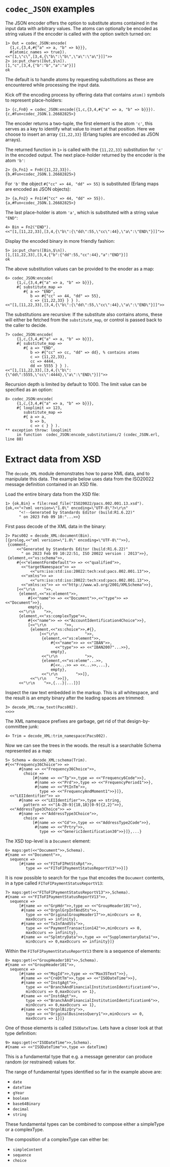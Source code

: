 

# `codec_JSON` examples

The JSON encoder offers the option to substitute atoms contained in the
input data with arbitrary values. The atoms can optionally be encoded as
string values if the encoder is called with the option switch turned on:

    1> Out = codec_JSON:encode(
      {1,c,{3,4,#{"a" => a, "b" => b}}},
      #{atomic_names => true}).
    <<"[1,\"c\",[3,4,{\"b\":\"b\",\"a\":\"a\"}]]">>
    2> io:put_chars([Out,$\n]).
    [1,"c",[3,4,{"b":"b","a":"a"}]]
    ok

The default is to handle atoms by requesting substitutions as these are
encountered while processing the input data.

Kick off the encoding process by offering data that contains `atom()`
symbols to represent place-holders:

    1> {c,Fn0} = codec_JSON:encode({1,c,{3,4,#{"a" => a, "b" => b}}}).
    {c,#Fun<codec_JSON.1.26682825>}

The encoder returns a two-tuple, the first element is the atom `'c'`, this
serves as a key to identify what value to insert at that position.  Here we
choose to insert an array `{11,22,33}` (Erlang tuples are encoded as JSON
arrays).

The returned function in `1>` is called with the `{11,22,33}` substitution
for `'c'` in the encoded output.  The next place-holder returned by the
encoder is the atom `'b'`:

    2> {b,Fn1} = Fn0({11,22,33}).
    {b,#Fun<codec_JSON.1.26682825>}

For `'b'` the object `#{"cc" => 44, "dd" => 55}` is substituted (Erlang maps
are encoded as JSON objects):

    3> {a,Fn2} = Fn1(#{"cc" => 44, "dd" => 55}).
    {a,#Fun<codec_JSON.1.26682825>}

The last place-holder is atom `'a'`, which is substituted with a string
value `"END"`:

    4> Bin = Fn2("END").
    <<"[1,[11,22,33],[3,4,{\"b\":{\"dd\":55,\"cc\":44},\"a\":\"END\"}]]">>

Display the encoded binary in more friendly fashion:

    5> io:put_chars([Bin,$\n]).
    [1,[11,22,33],[3,4,{"b":{"dd":55,"cc":44},"a":"END"}]]
    ok

The above substitution values can be provided to the enoder as a map:

    6> codec_JSON:encode(
         {1,c,{3,4,#{"a" => a, "b" => b}}},
         #{ substitute_map =>
            #{ a => "END",
               b => #{"cc" => 44, "dd" => 55},
               c => {11,22,33} } } ).
    <<"[1,[11,22,33],[3,4,{\"b\":{\"dd\":55,\"cc\":44},\"a\":\"END\"}]]">>

The substitutions are recursive: If the substitute also contains atoms,
these will either be fetched from the `substitute_map`, or control is passed
back to the caller to decide.

    7> codec_JSON:encode(
         {1,c,{3,4,#{"a" => a, "b" => b}}},
         #{ substitute_map =>
            #{ a => "END",
               b => #{"cc" => cc, "dd" => dd}, % contains atoms
               c => {11,22,33},
               cc => 4444,
               dd => 5555 } } ).
    <<"[1,[11,22,33],[3,4,{\"b\":{\"dd\":5555,\"cc\":4444},\"a\":\"END\"}]]">>

Recursion depth is limited by default to 1000. The limit value can be
specified as an option:

    8> codec_JSON:encode(
         {1,c,{3,4,#{"a" => a, "b" => b}}},
         #{ looplimit => 123,
            substitute_map =>
            #{ a => a,
               b => b,
               c => c } } ).
    ** exception throw: looplimit
         in function  codec_JSON:encode_substitutions/2 (codec_JSON.erl, line 88)

# Extract data from XSD

The `decode_XML` module demonstrates how to parse XML data, and to
manipulate this data. The example below uses data from the ISO20022 message
definition contained in an XSD file.

Load the entire binary data from the XSD file:

    1> {ok,Bin} = file:read_file("ISO20022/pacs.002.001.13.xsd").
    {ok,<<"<?xml version=\"1.0\" encoding=\"UTF-8\"?>\r\n"
          "<!--Generated by Standards Editor (build:R1.6.22)"
          " on 2023 Feb 09 10:"...>>}

First pass decode of the XML data in the binary:

    2> Pacs002 = decode_XML:document(Bin).
    [{prolog,<<"xml version=\"1.0\" encoding=\"UTF-8\"">>},
     {comment,
         <<"Generated by Standards Editor (build:R1.6.22)"
           " on 2023 Feb 09 10:22:51, ISO 20022 version : 2013">>},
     {element,<<"xs:schema">>,
         #{<<"elementFormDefault">> => <<"qualified">>,
           <<"targetNamespace">> =>
               <<"urn:iso:std:iso:20022:tech:xsd:pacs.002.001.13">>,
           <<"xmlns">> =>
               <<"urn:iso:std:iso:20022:tech:xsd:pacs.002.001.13">>,
           <<"xmlns:xs">> => <<"http://www.w3.org/2001/XMLSchema">>},
         [<<"\r\n    ">>,
          {element,<<"xs:element">>,
              #{<<"name">> => <<"Document">>,<<"type">> => <<"Document">>},
              empty},
          <<"\r\n    ">>,
          {element,<<"xs:complexType">>,
              #{<<"name">> => <<"AccountIdentification4Choice">>},
              [<<"\r\n        ">>,
               {element,<<"xs:choice">>,#{},
                   [<<"\r\n            ">>,
                    {element,<<"xs:element">>,
                        #{<<"name">> => <<"IBAN">>,
                          <<"type">> => <<"IBAN2007"...>>},
                        empty},
                    <<"\r\n            ">>,
                    {element,<<"xs:eleme"...>>,
                        #{<<...>> => <<...>>,...},
                        empty},
                    <<"\r\n        ">>]},
               <<"\r\n    ">>]},
          <<"\r\n    ">>,{...}|...]}]

Inspect the raw text embedded in the markup. This is all whitespace, and the
result is an empty binary after the leading spaces are trimmed:

    3> decode_XML:raw_text(Pacs002).
    <<>>

The XML namespace prefixes are garbage, get rid of that design-by-committee
junk:

    4> Trim = decode_XML:trim_namespace(Pacs002).

Now we can see the trees in the woods. the result is a searchable Schema
represented as a map:

    5> Schema = decode_XML:schema(Trim).
    #{<<"Frequency36Choice">> =>
          #{name => <<"Frequency36Choice">>,
            choice =>
                [#{name => <<"Tp">>,type => <<"Frequency6Code">>},
                 #{name => <<"Prd">>,type => <<"FrequencyPeriod1">>},
                 #{name => <<"PtInTm">>,
                   type => <<"FrequencyAndMoment1">>}]},
      <<"LEIIdentifier">> =>
          #{name => <<"LEIIdentifier">>,type => string,
            pattern => <<"[A-Z0-9]{18,18}[0-9]{2,2}">>},
      <<"AddressType3Choice">> =>
          #{name => <<"AddressType3Choice">>,
            choice =>
                [#{name => <<"Cd">>,type => <<"AddressType2Code">>},
                 #{name => <<"Prtry">>,
                   type => <<"GenericIdentification30">>}]},...}

The XSD top-level is a `Document` element:

    6> maps:get(<<"Document">>,Schema).
    #{name => <<"Document">>,
      sequence =>
          [#{name => <<"FIToFIPmtStsRpt">>,
             type => <<"FIToFIPaymentStatusReportV13">>}]}

It is now possible to search for the `type` that encodes the `Document`
contents, in a type called `FIToFIPaymentStatusReportV13`:

    7> maps:get(<<"FIToFIPaymentStatusReportV13">>,Schema).
    #{name => <<"FIToFIPaymentStatusReportV13">>,
      sequence =>
          [#{name => <<"GrpHdr">>,type => <<"GroupHeader101">>},
           #{name => <<"OrgnlGrpInfAndSts">>,
             type => <<"OriginalGroupHeader17">>,minOccurs => 0,
             maxOccurs => infinity},
           #{name => <<"TxInfAndSts">>,
             type => <<"PaymentTransaction142">>,minOccurs => 0,
             maxOccurs => infinity},
           #{name => <<"SplmtryData">>,type => <<"SupplementaryData1">>,
             minOccurs => 0,maxOccurs => infinity}]}

Within the `FIToFIPaymentStatusReportV13` there is a sequence of elements:

    8> maps:get(<<"GroupHeader101">>,Schema).
    #{name => <<"GroupHeader101">>,
      sequence =>
          [#{name => <<"MsgId">>,type => <<"Max35Text">>},
           #{name => <<"CreDtTm">>,type => <<"ISODateTime">>},
           #{name => <<"InstgAgt">>,
             type => <<"BranchAndFinancialInstitutionIdentification6">>,
             minOccurs => 0,maxOccurs => 1},
           #{name => <<"InstdAgt">>,
             type => <<"BranchAndFinancialInstitutionIdentification6">>,
             minOccurs => 0,maxOccurs => 1},
           #{name => <<"OrgnlBizQry">>,
             type => <<"OriginalBusinessQuery1">>,minOccurs => 0,
             maxOccurs => 1}]}

One of those elements is called `ISODateTime`. Lets have a closer look at
that type definition:

    9> maps:get(<<"ISODateTime">>,Schema).
    #{name => <<"ISODateTime">>,type => dateTime}

This is a fundamental type that e.g. a message generator can produce
random (or restrained) values for.

The range of fundamental types identified so far in the example above are:

* `date`
* `dateTime`
* `gYear`
* `boolean`
* `base64Binary`
* `decimal`
* `string`

These fundamental types can be combined to compose either a simpleType or a
complexType.

The composition of a complexType can either be:

* `simpleContent`
* `sequence`
* `choice`

